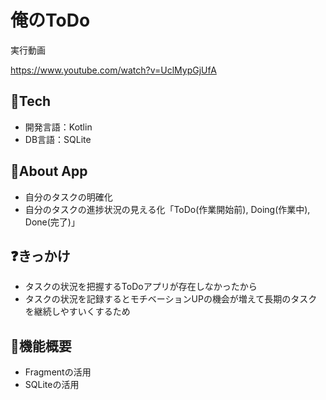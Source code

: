 # 俺のToDo
実行動画

https://www.youtube.com/watch?v=UclMypGjUfA

## 🗻Tech
- 開発言語：Kotlin
- DB言語：SQLite

## 📱About App

- 自分のタスクの明確化
- 自分のタスクの進捗状況の見える化「ToDo(作業開始前), Doing(作業中), Done(完了)」

## ❓きっかけ

- タスクの状況を把握するToDoアプリが存在しなかったから
- タスクの状況を記録するとモチベーションUPの機会が増えて長期のタスクを継続しやすいくするため






## 🔧機能概要

- Fragmentの活用
- SQLiteの活用



